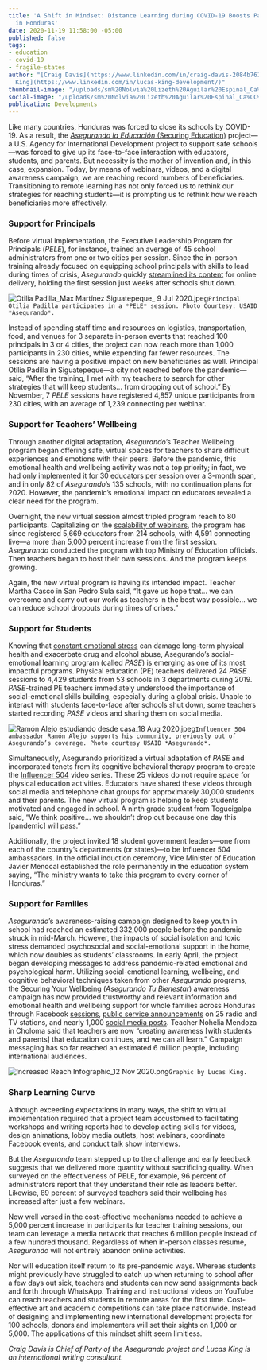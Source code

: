 ```yaml
---
title: 'A Shift in Mindset: Distance Learning during COVID-19 Boosts Participation
  in Honduras'
date: 2020-11-19 11:58:00 -05:00
published: false
tags:
- education
- covid-19
- fragile-states
author: "[Craig Davis](https://www.linkedin.com/in/craig-davis-2084b761/) and [Lucas
  King](https://www.linkedin.com/in/lucas-king-development/)"
thumbnail-image: "/uploads/sm%20Nolvia%20Lizeth%20Aguilar%20Espinal_Ca%CC%81mara%20Junior_24%20April%202020.jpg"
social-image: "/uploads/sm%20Nolvia%20Lizeth%20Aguilar%20Espinal_Ca%CC%81mara%20Junior_24%20April%202020.jpg"
publication: Developments
---
```


Like many countries, Honduras was forced to close its schools by COVID-19. As a result, the [*Asegurando la Educación* (Securing Education)](https://www.dai.com/our-work/projects/honduras-securing-education) project—a U.S. Agency for International Development project to support safe schools—was forced to give up its face-to-face interaction with educators, students, and parents. But necessity is the mother of invention and, in this case, expansion. Today, by means of webinars, videos, and a digital awareness campaign, we are reaching record numbers of beneficiaries. Transitioning to remote learning has not only forced us to rethink our strategies for reaching students—it is prompting us to rethink how we reach beneficiaries more effectively. 



### Support for Principals

Before virtual implementation, the Executive Leadership Program for Principals (*PELE*), for instance, trained an average of 45 school administrators from one or two cities per session. Since the in-person training already focused on equipping school principals with skills to lead during times of crisis, *Asegurando* quickly [streamlined its content](https://www.youtube.com/playlist?list=PLUkTqAE0ApJWkB6Sw7t0JnVB8KHLKPe5J) for online delivery, holding the first session just weeks after schools shut down.

![Otilia Padilla_Max Martínez Siguatepeque_ 9 Jul 2020.jpeg](/uploads/Otilia%20Padilla_Max%20Marti%CC%81nez%20Siguatepeque_%209%20Jul%202020.jpeg)`Principal Otilia Padilla participates in a *PELE* session. Photo Courtesy: USAID *Asegurando*.`

Instead of spending staff time and resources on logistics, transportation, food, and venues for 3 separate in-person events that reached 100 principals in 3 or 4 cities, the project can now reach more than 1,000 participants in 230 cities, while expending far fewer resources. The sessions are having a positive impact on new beneficiaries as well. Principal Otilia Padilla in Siguatepeque—a city not reached before the pandemic—said, “After the training, I met with my teachers to search for other strategies that will keep students… from dropping out of school.” By November, 7 *PELE* sessions have registered 4,857 unique participants from 230 cities, with an average of 1,239 connecting per webinar.

### Support for Teachers’ Wellbeing

Through another digital adaptation, *Asegurando*’s Teacher Wellbeing program began offering safe, virtual spaces for teachers to share difficult experiences and emotions with their peers. Before the pandemic, this emotional health and wellbeing activity was not a top priority; in fact, we had only implemented it for 30 educators per session over a 3-month span, and in only 82 of *Asegurando*’s 135 schools, with no continuation plans for 2020. However, the pandemic’s emotional impact on educators revealed a clear need for the program. 

Overnight, the new virtual session almost tripled program reach to 80 participants. Capitalizing on the [scalability of webinars](https://www.youtube.com/watch?v=hiRU_iLgA3w&list=PLUkTqAE0ApJUt0Jq-50LZuIV8BE1Nq_sC), the program has since registered 5,669 educators from 214 schools, with 4,591 connecting live—a more than 5,000 percent increase from the first session. *Asegurando* conducted the program with top Ministry of Education officials. Then teachers began to host their own sessions. And the program keeps growing. 

Again, the new virtual program is having its intended impact. Teacher Martha Casco in San Pedro Sula said, “It gave us hope that… we can overcome and carry out our work as teachers in the best way possible… we can reduce school dropouts during times of crises.” 

### Support for Students

Knowing that [constant emotional stress](https://www.samhsa.gov/disaster-preparedness) can damage long-term physical health and exacerbate drug and alcohol abuse, Asegurando’s social-emotional learning program (called *PASE*) is emerging as one of its most impactful programs. Physical education (PE) teachers delivered 24 *PASE* sessions to 4,429 students from 53 schools in 3 departments during 2019. *PASE*-trained PE teachers immediately understood the importance of social-emotional skills building, especially during a global crisis. Unable to interact with students face-to-face after schools shut down, some teachers started recording *PASE* videos and sharing them on social media. 

![Ramón Alejo estudiando desde casa_18 Aug 2020.jpeg](/uploads/Ramo%CC%81n%20Alejo%20estudiando%20desde%20casa_18%20Aug%202020.jpeg)`Influencer 504 ambassador Ramón Alejo supports his community, previously out of Asegurando’s coverage. Photo courtesy USAID *Asegurando*.`

Simultaneously, Asegurando prioritized a virtual adaptation of *PASE* and incorporated tenets from its cognitive behavioral therapy program to create the [Influencer 504](https://www.youtube.com/watch?v=OMDqmGBWgFM&list=PLUkTqAE0ApJU9hhFmMV6PlH9UiAEw0OQ7) video series. These 25 videos do not require space for physical education activities. Educators have shared these videos through social media and telephone chat groups for approximately 30,000 students and their parents. The new virtual program is helping to keep students motivated and engaged in school. A ninth grade student from Tegucigalpa said, “We think positive… we shouldn’t drop out because one day this [pandemic] will pass.” 

Additionally, the project invited 18 student government leaders—one from each of the country’s departments (or states)—to be Influencer 504 ambassadors. In the official induction ceremony, Vice Minister of Education Javier Menocal established the role permanently in the education system saying, “The ministry wants to take this program to every corner of Honduras.”

### Support for Families

*Asegurando*’s awareness-raising campaign designed to keep youth in school had reached an estimated 332,000 people before the pandemic struck in mid-March. However, the impacts of social isolation and toxic stress demanded psychosocial and social-emotional support in the home, which now doubles as students’ classrooms. In early April, the project began developing messages to address pandemic-related emotional and psychological harm. Utilizing social-emotional learning, wellbeing, and cognitive behavioral techniques taken from other *Asegurando* programs, the Securing Your Wellbeing (*Asegurando Tu Bienestar*) awareness campaign has now provided trustworthy and relevant information and emotional health and wellbeing support for whole families across Honduras through Facebook [sessions](https://www.youtube.com/playlist?list=PLUkTqAE0ApJUfpcXvdFfwfbtk4JDAKBIq), [public service announcements](https://www.youtube.com/watch?v=KLSGryx_zgI&list=PLUkTqAE0ApJXf8Stv2RyIWz1azrTxtWha) on 25 radio and TV stations, and nearly 1,000 [social media posts](https://www.facebook.com/asegurandolaeducacion/). Teacher Nohelia Mendoza in Choloma said that teachers are now “creating awareness [with students and parents] that education continues, and we can all learn.” Campaign messaging has so far reached an estimated 6 million people, including international audiences.

![Increased Reach Infographic_12 Nov 2020.png](/uploads/Increased%20Reach%20Infographic_12%20Nov%202020.png)`Graphic by Lucas King.`

### Sharp Learning Curve

Although exceeding expectations in many ways, the shift to virtual implementation required that a project team accustomed to facilitating workshops and writing reports had to develop acting skills for videos, design animations, lobby media outlets, host webinars, coordinate Facebook events, and conduct talk show interviews. 

But the *Asegurando* team stepped up to the challenge and early feedback suggests that we delivered more quantity without sacrificing quality. When surveyed on the effectiveness of PELE, for example, 96 percent of administrators report that they understand their role as leaders better. Likewise, 89 percent of surveyed teachers said their wellbeing has increased after just a few webinars. 

Now well versed in the cost-effective mechanisms needed to achieve a 5,000 percent increase in participants for teacher training sessions, our team can leverage a media network that reaches 6 million people instead of a few hundred thousand. Regardless of when in-person classes resume, *Asegurando* will not entirely abandon online activities. 

Nor will education itself return to its pre-pandemic ways. Whereas students might previously have struggled to catch up when returning to school after a few days out sick, teachers and students can now send assignments back and forth through WhatsApp. Training and instructional videos on YouTube can reach teachers and students in remote areas for the first time. Cost-effective art and academic competitions can take place nationwide. Instead of designing and implementing new international development projects for 100 schools, donors and implementers will set their sights on 1,000 or 5,000. The applications of this mindset shift seem limitless. 

*Craig Davis is Chief of Party of the Asegurando project and Lucas King is an international writing consultant.*